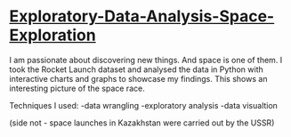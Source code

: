 # [Exploratory-Data-Analysis-Space-Exploration](https://nbviewer.org/github/KodaiKonnerArai/Exploratory-Data-Analysis-Space-Exploration/blob/main/EDA%20Space%20.ipynb)
I am passionate about discovering new things. And space is one of them. 
I took the Rocket Launch dataset and analysed the data in Python with interactive charts and graphs to showcase my findings. This shows an interesting picture of the space race. 

Techniques I used:
-data wrangling
-exploratory analysis
-data visualtion

(side not - space launches in Kazakhstan were carried out by the USSR)
